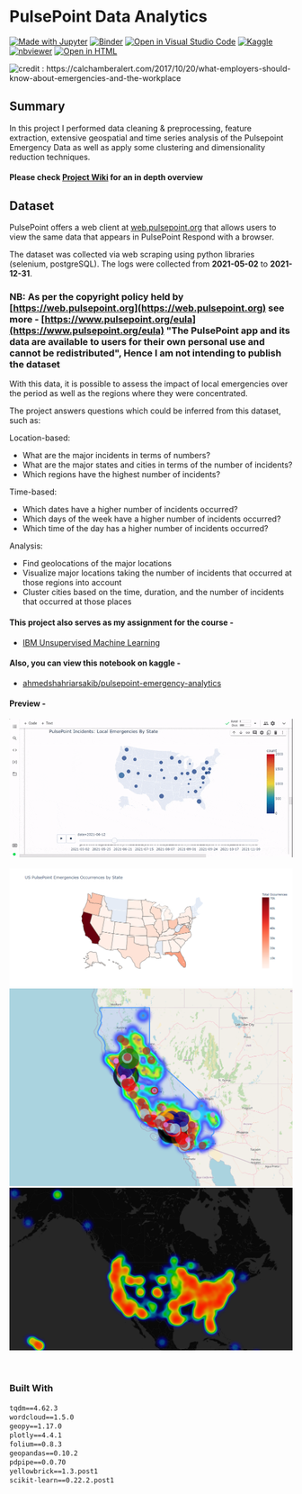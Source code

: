 # PulsePoint Data Analytics
[![Made with Jupyter](https://img.shields.io/badge/Made%20with-Jupyter-orange?logo=Jupyter)](https://jupyter.org/try)  [![Binder](https://mybinder.org/badge_logo.svg)](https://mybinder.org/v2/gh/ahmedshahriar/PulsePoint-Data-Analytics/main) [![Open in Visual Studio Code](https://open.vscode.dev/badges/open-in-vscode.svg)](https://github.dev/ahmedshahriar/PulsePoint-Data-Analytics) [![Kaggle](https://kaggle.com/static/images/open-in-kaggle.svg)](https://www.kaggle.com/ahmedshahriarsakib/pulsepoint-emergency-analytics) [![nbviewer](https://raw.githubusercontent.com/jupyter/design/master/logos/Badges/nbviewer_badge.svg)](http://nbviewer.org/github/ahmedshahriar/PulsePoint-Data-Analytics/blob/main/PulsePoint_Emergency_Analytics.ipynb) [![Open in HTML](https://img.shields.io/badge/Html-Open%20Notebook-blue?logo=HTML5)](https://nbviewer.org/github/ahmedshahriar/PulsePoint-Data-Analytics/blob/main/PulsePoint_Emergency_Analytics.html)

![](https://calchamberalert.com/wp-content/uploads/emergency.png "credit : https://calchamberalert.com/2017/10/20/what-employers-should-know-about-emergencies-and-the-workplace")

## Summary

In this project I performed data cleaning & preprocessing, feature extraction, extensive geospatial and time series analysis of the Pulsepoint Emergency Data as well as apply some clustering and dimensionality reduction techniques.

#### Please check [Project Wiki](https://github.com/ahmedshahriar/PulsePoint-Data-Analytics/wiki) for an in depth overview

## Dataset
 
PulsePoint offers a web client at [web.pulsepoint.org](https://web.pulsepoint.org) that allows users to view the same data that appears in PulsePoint Respond with a browser.

The dataset was collected via web scraping using python libraries (selenium, postgreSQL). The logs were collected from **2021-05-02** to **2021-12-31**.

### NB: As per the copyright policy held by [https://web.pulsepoint.org](https://web.pulsepoint.org) see more - [https://www.pulsepoint.org/eula](https://www.pulsepoint.org/eula) "The PulsePoint app and its data are available to users for their own personal use and cannot be redistributed", Hence I am not intending to publish the dataset

With this data, it is possible to assess the impact of local emergencies over the period as well as the regions where they were concentrated.

The project answers questions which could be inferred from this dataset, such   as:

Location-based: 
- What are the major incidents in terms of numbers?
- What are the major states and cities in terms of the number of incidents? 
- Which regions have the highest number of incidents?

Time-based: 
- Which dates have a higher number of incidents occurred?
- Which days of the week have a higher number of incidents occurred?
- Which time of the day has a higher number of incidents occurred?

Analysis:
- Find geolocations of the major locations
- Visualize major locations taking the number of incidents that occurred at those regions into account
- Cluster cities based on the time, duration, and the number of incidents that occurred at those places

#### This project also serves as my assignment for the course -
- [IBM Unsupervised Machine Learning](https://www.coursera.org/learn/ibm-unsupervised-machine-learning?specialization=ibm-machine-learning)

#### Also, you can view this notebook on kaggle - 
- [ahmedshahriarsakib/pulsepoint-emergency-analytics](https://www.kaggle.com/ahmedshahriarsakib/pulsepoint-emergency-analytics)
 
#### Preview -

![](https://github.com/ahmedshahriar/PulsePoint-Data-Analytics/blob/main/files/pulsepoint_incidents_by_states_800px.gif)
<br/><br/>
![](https://github.com/ahmedshahriar/PulsePoint-Data-Analytics/blob/main/files/pulse_point_us_states.png)
![](https://github.com/ahmedshahriar/PulsePoint-Data-Analytics/blob/main/files/pulse_point_ca.png)
![](https://github.com/ahmedshahriar/PulsePoint-Data-Analytics/blob/main/files/pulse_point_us_states_heatmap.png)

<br>

### Built With

```
tqdm==4.62.3
wordcloud==1.5.0
geopy==1.17.0
plotly==4.4.1
folium==0.8.3
geopandas==0.10.2
pdpipe==0.0.70
yellowbrick==1.3.post1
scikit-learn==0.22.2.post1
```




